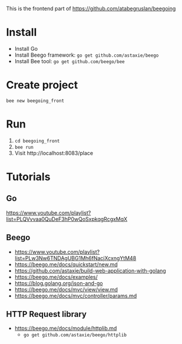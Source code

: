 This is the frontend part of https://github.com/atabegruslan/beegoing

# Install

- Install Go
- Install Beego framework: `go get github.com/astaxie/beego`
- Install Bee tool: `go get github.com/beego/bee`

# Create project

`bee new beegoing_front`

# Run

1. `cd beegoing_front`
2. `bee run`
3. Visit http://localhost:8083/place

# Tutorials

## Go

https://www.youtube.com/playlist?list=PLQVvvaa0QuDeF3hP0wQoSxpkqgRcgxMqX

## Beego

- https://www.youtube.com/playlist?list=PLw3Nw6TNDAgUBG1Mh6fNacjXcxngYtM48 
- https://beego.me/docs/quickstart/new.md 
- https://github.com/astaxie/build-web-application-with-golang
- https://beego.me/docs/examples/
- https://blog.golang.org/json-and-go
- https://beego.me/docs/mvc/view/view.md
- https://beego.me/docs/mvc/controller/params.md

## HTTP Request library

- https://beego.me/docs/module/httplib.md
	- `go get github.com/astaxie/beego/httplib`
